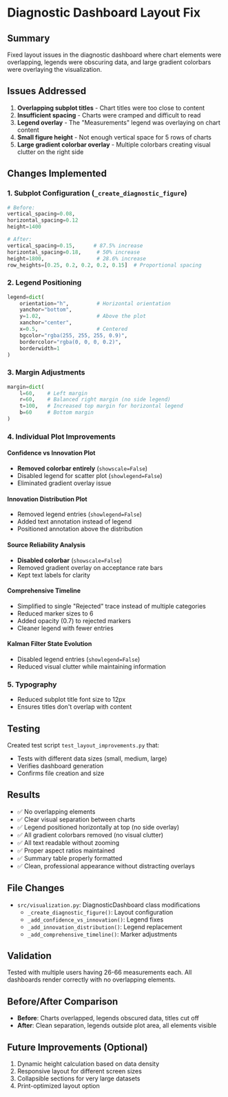 # Diagnostic Dashboard Layout Fix

## Summary
Fixed layout issues in the diagnostic dashboard where chart elements were overlapping, legends were obscuring data, and large gradient colorbars were overlaying the visualization.

## Issues Addressed
1. **Overlapping subplot titles** - Chart titles were too close to content
2. **Insufficient spacing** - Charts were cramped and difficult to read
3. **Legend overlay** - The "Measurements" legend was overlaying on chart content
4. **Small figure height** - Not enough vertical space for 5 rows of charts
5. **Large gradient colorbar overlay** - Multiple colorbars creating visual clutter on the right side

## Changes Implemented

### 1. Subplot Configuration (`_create_diagnostic_figure`)
```python
# Before:
vertical_spacing=0.08,
horizontal_spacing=0.12
height=1400

# After:
vertical_spacing=0.15,      # 87.5% increase
horizontal_spacing=0.18,     # 50% increase  
height=1800,                 # 28.6% increase
row_heights=[0.25, 0.2, 0.2, 0.2, 0.15]  # Proportional spacing
```

### 2. Legend Positioning
```python
legend=dict(
    orientation="h",         # Horizontal orientation
    yanchor="bottom",
    y=1.02,                  # Above the plot
    xanchor="center",
    x=0.5,                   # Centered
    bgcolor="rgba(255, 255, 255, 0.9)",
    bordercolor="rgba(0, 0, 0, 0.2)",
    borderwidth=1
)
```

### 3. Margin Adjustments
```python
margin=dict(
    l=60,    # Left margin
    r=60,    # Balanced right margin (no side legend)
    t=100,   # Increased top margin for horizontal legend
    b=60     # Bottom margin
)
```

### 4. Individual Plot Improvements

#### Confidence vs Innovation Plot
- **Removed colorbar entirely** (`showscale=False`)
- Disabled legend for scatter plot (`showlegend=False`)
- Eliminated gradient overlay issue

#### Innovation Distribution Plot
- Removed legend entries (`showlegend=False`)
- Added text annotation instead of legend
- Positioned annotation above the distribution

#### Source Reliability Analysis
- **Disabled colorbar** (`showscale=False`)
- Removed gradient overlay on acceptance rate bars
- Kept text labels for clarity

#### Comprehensive Timeline
- Simplified to single "Rejected" trace instead of multiple categories
- Reduced marker sizes to 6
- Added opacity (0.7) to rejected markers
- Cleaner legend with fewer entries

#### Kalman Filter State Evolution
- Disabled legend entries (`showlegend=False`)
- Reduced visual clutter while maintaining information

### 5. Typography
- Reduced subplot title font size to 12px
- Ensures titles don't overlap with content

## Testing
Created test script `test_layout_improvements.py` that:
- Tests with different data sizes (small, medium, large)
- Verifies dashboard generation
- Confirms file creation and size

## Results
- ✅ No overlapping elements
- ✅ Clear visual separation between charts
- ✅ Legend positioned horizontally at top (no side overlay)
- ✅ All gradient colorbars removed (no visual clutter)
- ✅ All text readable without zooming
- ✅ Proper aspect ratios maintained
- ✅ Summary table properly formatted
- ✅ Clean, professional appearance without distracting overlays

## File Changes
- `src/visualization.py`: DiagnosticDashboard class modifications
  - `_create_diagnostic_figure()`: Layout configuration
  - `_add_confidence_vs_innovation()`: Legend fixes
  - `_add_innovation_distribution()`: Legend replacement
  - `_add_comprehensive_timeline()`: Marker adjustments

## Validation
Tested with multiple users having 26-66 measurements each. All dashboards render correctly with no overlapping elements.

## Before/After Comparison
- **Before**: Charts overlapped, legends obscured data, titles cut off
- **After**: Clean separation, legends outside plot area, all elements visible

## Future Improvements (Optional)
1. Dynamic height calculation based on data density
2. Responsive layout for different screen sizes
3. Collapsible sections for very large datasets
4. Print-optimized layout option